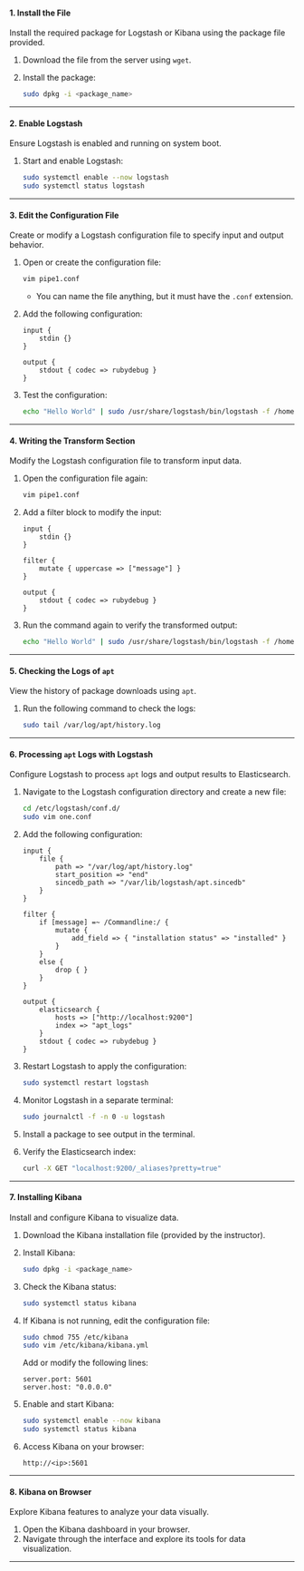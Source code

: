 #### **1. Install the File**

Install the required package for Logstash or Kibana using the package file provided.

1. Download the file from the server using `wget`.
    
2. Install the package:
    
    ```bash
    sudo dpkg -i <package_name>
    ```
    

---

#### **2. Enable Logstash**

Ensure Logstash is enabled and running on system boot.

1. Start and enable Logstash:
    
    ```bash
    sudo systemctl enable --now logstash
    sudo systemctl status logstash
    ```
    

---

#### **3. Edit the Configuration File**

Create or modify a Logstash configuration file to specify input and output behavior.

1. Open or create the configuration file:
    
    ```bash
    vim pipe1.conf
    ```
    
    - You can name the file anything, but it must have the `.conf` extension.
2. Add the following configuration:
    
    ```plaintext
    input {
        stdin {}
    }
    
    output {
        stdout { codec => rubydebug }
    }
    ```
    
3. Test the configuration:
    
    ```bash
    echo "Hello World" | sudo /usr/share/logstash/bin/logstash -f /home/shuhari/pipe1.conf
    ```
    

---

#### **4. Writing the Transform Section**

Modify the Logstash configuration file to transform input data.

1. Open the configuration file again:
    
    ```bash
    vim pipe1.conf
    ```
    
2. Add a filter block to modify the input:
    
    ```plaintext
    input {
        stdin {}
    }
    
    filter {
        mutate { uppercase => ["message"] }
    }
    
    output {
        stdout { codec => rubydebug }
    }
    ```
    
3. Run the command again to verify the transformed output:
    
    ```bash
    echo "Hello World" | sudo /usr/share/logstash/bin/logstash -f /home/shuhari/pipe1.conf
    ```
    

---

#### **5. Checking the Logs of `apt`**

View the history of package downloads using `apt`.

1. Run the following command to check the logs:
    
    ```bash
    sudo tail /var/log/apt/history.log
    ```
    

---

#### **6. Processing `apt` Logs with Logstash**

Configure Logstash to process `apt` logs and output results to Elasticsearch.

1. Navigate to the Logstash configuration directory and create a new file:
    
    ```bash
    cd /etc/logstash/conf.d/
    sudo vim one.conf
    ```
    
2. Add the following configuration:
    
    ```plaintext
    input {
        file {
            path => "/var/log/apt/history.log"
            start_position => "end"
            sincedb_path => "/var/lib/logstash/apt.sincedb"
        }
    }
    
    filter {
        if [message] =~ /Commandline:/ {
            mutate {
                add_field => { "installation status" => "installed" }
            }
        }
        else {
            drop { }
        }
    }
    
    output {
        elasticsearch {
            hosts => ["http://localhost:9200"]
            index => "apt_logs"
        }
        stdout { codec => rubydebug }
    }
    ```
    
3. Restart Logstash to apply the configuration:
    
    ```bash
    sudo systemctl restart logstash
    ```
    
4. Monitor Logstash in a separate terminal:
    
    ```bash
    sudo journalctl -f -n 0 -u logstash
    ```
    
5. Install a package to see output in the terminal.
    
6. Verify the Elasticsearch index:
    
    ```bash
    curl -X GET "localhost:9200/_aliases?pretty=true"
    ```
    

---

#### **7. Installing Kibana**

Install and configure Kibana to visualize data.

1. Download the Kibana installation file (provided by the instructor).
    
2. Install Kibana:
    
    ```bash
    sudo dpkg -i <package_name>
    ```
    
3. Check the Kibana status:
    
    ```bash
    sudo systemctl status kibana
    ```
    
4. If Kibana is not running, edit the configuration file:
    
    ```bash
    sudo chmod 755 /etc/kibana
    sudo vim /etc/kibana/kibana.yml
    ```
    
    Add or modify the following lines:
    
    ```plaintext
    server.port: 5601
    server.host: "0.0.0.0"
    ```
    
5. Enable and start Kibana:
    
    ```bash
    sudo systemctl enable --now kibana
    sudo systemctl status kibana
    ```
    
6. Access Kibana on your browser:
    
    ```plaintext
    http://<ip>:5601
    ```
    

---

#### **8. Kibana on Browser**

Explore Kibana features to analyze your data visually.

1. Open the Kibana dashboard in your browser.
2. Navigate through the interface and explore its tools for data visualization.

---